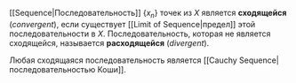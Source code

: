 
[[Sequence|Последовательность]] $\{ x_n \}$ точек из $X$ является **сходящейся** (*convergent*), если существует [[Limit of Sequence|предел]] этой последовательности в $X$. Последовательность, которая не является сходящейся, называется **расходящейся** (*divergent*). 

Любая сходящаяся последовательность является [[Cauchy Sequence|последовательностью Коши]]. 

